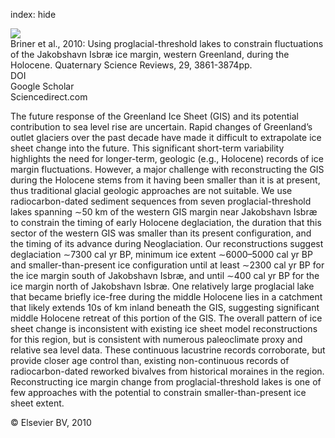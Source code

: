 index: hide

<div class="Citation">
    <div class="Citation-thumb CitationThumb-linked"  data-href="https://doi.org/10.1016/j.quascirev.2010.09.005">
      <img src="https://static.claimspace.cloud/climate-study-static/refs/thumbs/5/Briner_et_al_2010-thumb.png" />
    </div>

  <div class="Citation-body">
    <div class="Citation-text">Briner et al., 2010: Using proglacial-threshold lakes to constrain fluctuations of the Jakobshavn Isbræ ice margin, western Greenland, during the Holocene. <span class="Article-journal">Quaternary Science Reviews, </span><span class="Article-volume">29, </span>3861-3874pp.</div>
    <div class="Citation-links">
      <div class="CitationLink" data-href="https://doi.org/10.1016/j.quascirev.2010.09.005">
        <div class="CitationLink-icon CitationLink-Doi"></div>
        <div class="CitationLink-text">DOI</div>
      </div>
      <div class="CitationLink" data-href="https://scholar.google.com/scholar?q=10.1016/j.quascirev.2010.09.005">
        <div class="CitationLink-icon CitationLink-Scholar"></div>
        <div class="CitationLink-text">Google Scholar</div>
      </div>
      <div class="CitationLink" data-href="http://www.sciencedirect.com/science/article/pii/S0277379110003276">
        <div class="CitationLink-icon CitationLink-Publisher"></div>
        <div class="CitationLink-text">Sciencedirect.com</div>
      </div>
    </div>
  </div>
</div>

The future response of the Greenland Ice Sheet (GIS) and its potential contribution to sea level rise are uncertain. Rapid changes of Greenland’s outlet glaciers over the past decade have made it difficult to extrapolate ice sheet change into the future. This significant short-term variability highlights the need for longer-term, geologic (e.g., Holocene) records of ice margin fluctuations. However, a major challenge with reconstructing the GIS during the Holocene stems from it having been smaller than it is at present, thus traditional glacial geologic approaches are not suitable. We use radiocarbon-dated sediment sequences from seven proglacial-threshold lakes spanning ∼50 km of the western GIS margin near Jakobshavn Isbræ to constrain the timing of early Holocene deglaciation, the duration that this sector of the western GIS was smaller than its present configuration, and the timing of its advance during Neoglaciation. Our reconstructions suggest deglaciation ∼7300 cal yr BP, minimum ice extent ∼6000–5000 cal yr BP and smaller-than-present ice configuration until at least ∼2300 cal yr BP for the ice margin south of Jakobshavn Isbræ, and until ∼400 cal yr BP for the ice margin north of Jakobshavn Isbræ. One relatively large proglacial lake that became briefly ice-free during the middle Holocene lies in a catchment that likely extends 10s of km inland beneath the GIS, suggesting significant middle Holocene retreat of this portion of the GIS. The overall pattern of ice sheet change is inconsistent with existing ice sheet model reconstructions for this region, but is consistent with numerous paleoclimate proxy and relative sea level data. These continuous lacustrine records corroborate, but provide closer age control than, existing non-continuous records of radiocarbon-dated reworked bivalves from historical moraines in the region. Reconstructing ice margin change from proglacial-threshold lakes is one of few approaches with the potential to constrain smaller-than-present ice sheet extent.

<div class="Citation-copy">
&copy; Elsevier BV, 2010
</div>